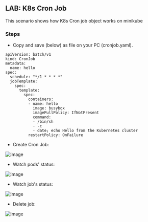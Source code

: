 ## LAB: K8s Cron Job

This scenario shows how K8s Cron job object works on minikube

### Steps

- Copy and save (below) as file on your PC (cronjob.yaml). 

```     
apiVersion: batch/v1
kind: CronJob
metadata:
  name: hello
spec:
  schedule: "*/1 * * * *"
  jobTemplate:
    spec:
      template:
        spec:
          containers:
          - name: hello
            image: busybox
            imagePullPolicy: IfNotPresent
            command:
            - /bin/sh
            - -c
            - date; echo Hello from the Kubernetes cluster
          restartPolicy: OnFailure
```

- Create Cron Job:

![image](https://user-images.githubusercontent.com/10358317/152511636-b68caefa-1d1a-48a4-bc2b-a773e0ba5eef.png)

- Watch pods' status:

![image](https://user-images.githubusercontent.com/10358317/152511899-cb32ee77-b3b2-4cf5-ad44-f3b1187555f2.png)

- Watch job's status:

![image](https://user-images.githubusercontent.com/10358317/152511995-4a6ca576-99e1-4dbf-bf26-73c150a36b5b.png)

- Delete job: 

![image](https://user-images.githubusercontent.com/10358317/152512127-2410d92d-4555-45d7-ab3f-cac0d80839df.png)
